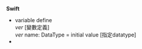 **Swift**

- variable define  
  *ver* [變數定義]  
  *ver* name: DataType = initial value [指定datatype]
- 
